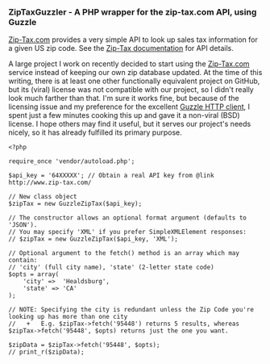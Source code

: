 
### ZipTaxGuzzler - A PHP wrapper for the zip-tax.com API, using Guzzle


[Zip-Tax.com](http://www.zip-tax.com) provides a very simple API to look up sales tax information for a given US zip code.
See the [Zip-Tax documentation](http://www.zip-tax.com/documentation) for API details.

A large project I work on recently decided to start using the [Zip-Tax.com](http://www.zip-tax.com) service instead of keeping our own zip database updated. At the time of this writing, there is at least one other functionally equivalent project on GitHub, but its (viral) license was not compatible with our project, so I didn't really look much farther than that. I'm sure it works fine, but because of the licensing issue and my preference for the excellent [Guzzle HTTP client](http://guzzlephp.org/), I spent just a few minutes cooking this up and gave it a non-viral (BSD) license. I hope others may find it useful, but it serves our project's needs nicely, so it has already fulfilled its primary purpose.

    <?php

    require_once 'vendor/autoload.php';

    $api_key = '64XXXXX'; // Obtain a real API key from @link http://www.zip-tax.com/

    // New class object
    $zipTax = new GuzzleZipTax($api_key);

    // The constructor allows an optional format argument (defaults to 'JSON').
    // You may specify 'XML' if you prefer SimpleXMLElement responses:
    // $zipTax = new GuzzleZipTax($api_key, 'XML');

    // Optional argument to the fetch() method is an array which may contain:
    // 'city' (full city name), 'state' (2-letter state code)
    $opts = array(
        'city' =>  'Healdsburg',
        'state' => 'CA'
    );

    // NOTE: Specifying the city is redundant unless the Zip Code you're looking up has more than one city
    //   +   E.g. $zipTax->fetch('95448') returns 5 results, whereas $zipTax->fetch('95448', $opts) returns just the one you want.

    $zipData = $zipTax->fetch('95448', $opts);
    // print_r($zipData);

